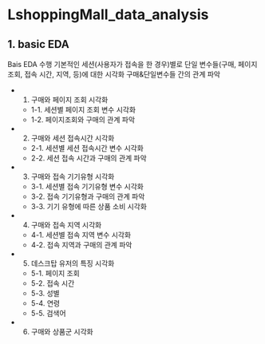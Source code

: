 # LshoppingMall_data_analysis

## 1. basic EDA
Bais EDA 수행
기본적인 세션(사용자가 접속을 한 경우)별로 단일 변수들(구매, 페이지 조회, 접속 시간, 지역, 등)에 대한 시각화
구매&단일변수들 간의 관계 파악

- 1. 구매와 페이지 조회 시각화
  + 1-1. 세션별 페이지 조회 변수 시각화
  + 1-2. 페이지조회와 구매의 관계 파악

- 2. 구매와 세션 접속시간 시각화
  + 2-1. 세션별 세션 접속시간 변수 시각화
  + 2-2. 세션 접속 시간과 구매의 관계 파악

- 3. 구매와 접속 기기유형 시각화
  + 3-1. 세션별 접속 기기유형 변수 시각화
  + 3-2. 접속 기기유형과 구매의 관계 파악
  + 3-3. 기기 유형에 따른 상품 소비 시각화

- 4. 구매와 접속 지역 시각화
  + 4-1. 세션별 접속 지역 변수 시각화
  + 4-2. 접속 지역과 구매의 관계 파악

- 5. 데스크탑 유저의 특징 시각화
  + 5-1. 페이지 조회
  + 5-2. 접속 시간
  + 5-3. 성별
  + 5-4. 연령
  + 5-5. 검색어
- 6. 구매와 상품군 시각화
